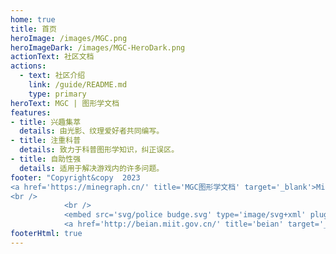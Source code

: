 ```yaml
---
home: true
title: 首页
heroImage: /images/MGC.png
heroImageDark: /images/MGC-HeroDark.png
actionText: 社区文档
actions:
  - text: 社区介绍
    link: /guide/README.md
    type: primary
heroText: MGC | 图形学文档
features:
- title: 兴趣集萃
  details: 由光影、纹理爱好者共同编写。
- title: 注重科普
  details: 致力于科普图形学知识，纠正误区。
- title: 自助性强
  details: 适用于解决游戏内的许多问题。
footer: "Copyright&copy  2023  
<a href='https://minegraph.cn/' title='MGC图形学文档' target='_blank'>MineGraph</a>  All  Rights  Reserved.
<br />
            <br />
            <embed src='svg/police budge.svg' type='image/svg+xml' pluginspage='http://www.adobe.com/svg/viewer/install/'>粤公网安备44142702000034  
            <a href='http://beian.miit.gov.cn/' title='beian' target='_blank'>粤ICP备2021038061号</a>"
footerHtml: true
---
```

